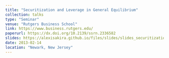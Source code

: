 ```yaml
---
title: "Securitization and Leverage in General Equilibrium"
collection: talks
type: "Seminar"
venue: "Rutgers Business School"
link: https://www.business.rutgers.edu/
paperurl: https://dx.doi.org/10.2139/ssrn.2336582
slides: https://alexisakira.github.io/files/slides/slides_securitization.pdf
date: 2013-02-14
location: "Newark, New Jersey"
---
```


